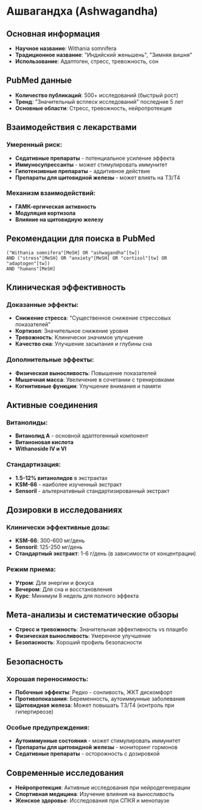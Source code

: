# Ашвагандха (Ashwagandha)

## Основная информация
- **Научное название**: Withania somnifera
- **Традиционное название**: "Индийский женьшень", "Зимняя вишня"
- **Использование**: Адаптоген, стресс, тревожность, сон

## PubMed данные
- **Количество публикаций**: 500+ исследований (быстрый рост)
- **Тренд**: "Значительный всплеск исследований" последние 5 лет
- **Основные области**: Стресс, тревожность, нейропротекция

## Взаимодействия с лекарствами
### Умеренный риск:
- **Седативные препараты** - потенциальное усиление эффекта
- **Иммуносупрессанты** - может стимулировать иммунитет
- **Гипотензивные препараты** - аддитивное действие
- **Препараты для щитовидной железы** - может влиять на Т3/Т4

### Механизм взаимодействий:
- **ГАМК-ергическая активность**
- **Модуляция кортизола**
- **Влияние на щитовидную железу**

## Рекомендации для поиска в PubMed
```
("Withania somnifera"[MeSH] OR "ashwagandha"[tw])
AND ("stress"[MeSH] OR "anxiety"[MeSH] OR "cortisol"[tw] OR "adaptogen"[tw])
AND "humans"[MeSH]
```

## Клиническая эффективность
### Доказанные эффекты:
- **Снижение стресса**: "Существенное снижение стрессовых показателей"
- **Кортизол**: Значительное снижение уровня
- **Тревожность**: Клинически значимое улучшение
- **Качество сна**: Улучшение засыпания и глубины сна

### Дополнительные эффекты:
- **Физическая выносливость**: Повышение показателей
- **Мышечная масса**: Увеличение в сочетании с тренировками
- **Когнитивные функции**: Улучшение внимания и памяти

## Активные соединения
### Витанолиды:
- **Витанолид А** - основной адаптогенный компонент
- **Витаноновая кислота**
- **Withanoside IV и VI**

### Стандартизация:
- **1.5-12% витанолидов** в экстрактах
- **KSM-66** - наиболее изученный экстракт
- **Sensoril** - альтернативный стандартизированный экстракт

## Дозировки в исследованиях
### Клинически эффективные дозы:
- **KSM-66**: 300-600 мг/день
- **Sensoril**: 125-250 мг/день
- **Стандартный экстракт**: 1-6 г/день (в зависимости от концентрации)

### Режим приема:
- **Утром**: Для энергии и фокуса
- **Вечером**: Для сна и восстановления
- **Курс**: Минимум 8 недель для полного эффекта

## Мета-анализы и систематические обзоры
- **Стресс и тревожность**: Значительная эффективность vs плацебо
- **Физическая выносливость**: Умеренное улучшение
- **Безопасность**: Хороший профиль безопасности

## Безопасность
### Хорошая переносимость:
- **Побочные эффекты**: Редко - сонливость, ЖКТ дискомфорт
- **Противопоказания**: Беременность, аутоиммунные заболевания
- **Щитовидная железа**: Может повышать Т3/Т4 (контроль при гипертиреозе)

### Особые предупреждения:
- **Аутоиммунные состояния** - может стимулировать иммунитет
- **Препараты для щитовидной железы** - мониторинг гормонов
- **Седативные препараты** - осторожность с дозировкой

## Современные исследования
- **Нейропротекция**: Активные исследования при нейродегенерации
- **Спортивная медицина**: Изучение влияния на выносливость
- **Женское здоровье**: Исследования при СПКЯ и менопаузе